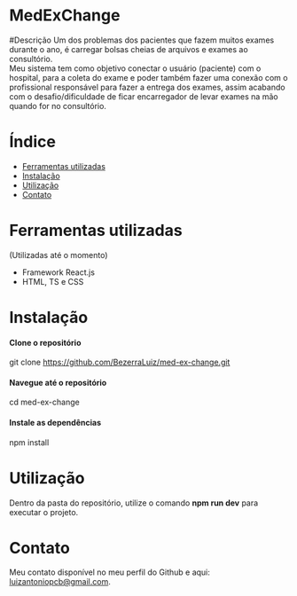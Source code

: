 # MedExChange

#Descrição
Um dos problemas dos pacientes que fazem muitos exames durante o ano, é carregar bolsas cheias de arquivos e exames ao consultório.  
Meu sistema tem como objetivo conectar o usuário (paciente) com o hospital, para a coleta do exame e poder também fazer uma conexão com o profissional responsável para fazer a entrega dos exames, assim acabando com o desafio/dificuldade de ficar encarregador de levar exames na mão quando for no consultório.

# Índice
- [Ferramentas utilizadas](#ferramentas-utilizadas)
- [Instalação](#instalação)
- [Utilização](#utilização)
- [Contato](#contato)

# Ferramentas utilizadas
(Utilizadas até o momento)
- Framework React.js
- HTML, TS e CSS

# Instalação
#### Clone o repositório
git clone https://github.com/BezerraLuiz/med-ex-change.git
#### Navegue até o repositório
cd med-ex-change
#### Instale as dependências
npm install

# Utilização
Dentro da pasta do repositório, utilize o comando **npm run dev** para executar o projeto.

# Contato
Meu contato disponível no meu perfil do Github e aqui: luizantoniopcb@gmail.com.
